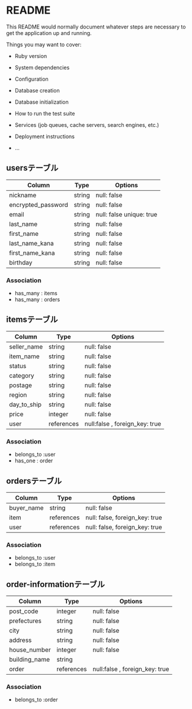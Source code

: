 # README

This README would normally document whatever steps are necessary to get the
application up and running.

Things you may want to cover:

* Ruby version

* System dependencies

* Configuration

* Database creation

* Database initialization

* How to run the test suite

* Services (job queues, cache servers, search engines, etc.)

* Deployment instructions

* ...
## usersテーブル

| Column             | Type   | Options                 |
| ------------------ | ------ | -----------             |
| nickname           | string | null: false             |
| encrypted_password | string | null: false             |
| email              | string | null: false unique: true|
| last_name          | string | null: false             |
| first_name         | string | null: false             |
| last_name_kana     | string | null: false             |
| first_name_kana    | string | null: false             |
| birthday           | string | null: false             |


### Association

- has_many : items
- has_many : orders

## itemsテーブル

| Column     | Type      | Options                      |
| ---------- | --------- | ---------------------------- |
| seller_name| string    | null: false                  |
| item_name  | string    | null: false                  |
| status     | string    | null: false                  |
| category   | string    | null: false                  |
| postage    | string    | null: false                  |
| region     | string    | null: false                  |
| day_to_ship| string    | null: false                  |
| price      | integer   | null: false                  |
| user       | references|null:false , foreign_key: true|

### Association

- belongs_to :user
- has_one : order

## ordersテーブル

| Column     | Type      | Options                      |
| ---------- | --------- | ---------------------------- |
| buyer_name | string    | null: false                  |
| item       | references|null: false, foreign_key: true|
| user       | references|null: false, foreign_key: true|

### Association

- belongs_to :user
- belongs_to :item

## order-informationテーブル

| Column       | Type      | Options                      |
| ----------   | --------- | ---------------------------- |
| post_code    | integer   | null: false                  |
| prefectures  | string    | null: false                  |
| city         | string    | null: false                  |
| address      | string    | null: false                  |
| house_number | integer   | null: false                  |
| building_name| string    |                              |
| order        | references|null:false , foreign_key: true|

### Association

- belongs_to :order